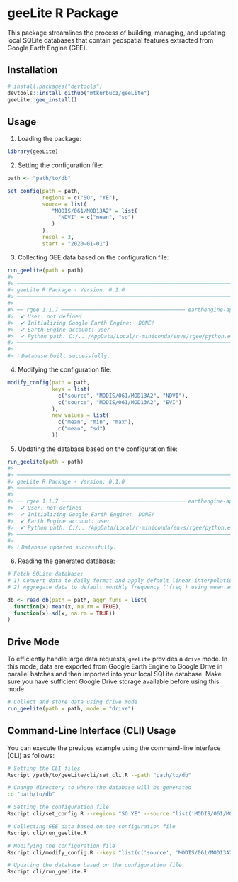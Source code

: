
<!-- README.md is generated from README.Rmd. Please edit that file -->

# geeLite R Package

<!-- badges: start -->
<!-- badges: end -->

This package streamlines the process of building, managing, and updating
local SQLite databases that contain geospatial features extracted from
Google Earth Engine (GEE).

## Installation

``` r
# install.packages("devtools")
devtools::install_github("mtkurbucz/geeLite")
geeLite::gee_install()
```

## Usage

1) Loading the package:

``` r
library(geeLite)
```

2) Setting the configuration file:

``` r
path <- "path/to/db"

set_config(path = path,
           regions = c("SO", "YE"),
           source = list(
              "MODIS/061/MOD13A2" = list(
                "NDVI" = c("mean", "sd")
              )
           ),
           resol = 3,
           start = "2020-01-01")
```

3) Collecting GEE data based on the configuration file:

``` r
run_geelite(path = path)
#> 
#> ────────────────────────────────────────────────────────────────────────────────
#> geeLite R Package - Version: 0.1.0
#> ────────────────────────────────────────────────────────────────────────────────
#> 
#> ── rgee 1.1.7 ─────────────────────────────────────── earthengine-api 0.1.370 ── 
#>  ✔ User: not defined 
#>  ✔ Initializing Google Earth Engine:  DONE!
#>  ✔ Earth Engine account: user
#>  ✔ Python path: C:/.../AppData/Local/r-miniconda/envs/rgee/python.exe 
#> ────────────────────────────────────────────────────────────────────────────────
#>
#> ℹ Database built successfully.
```

4) Modifying the configuration file:

``` r
modify_config(path = path,
              keys = list(
                c("source", "MODIS/061/MOD13A2", "NDVI"),
                c("source", "MODIS/061/MOD13A2", "EVI")
              ),
              new_values = list(
                c("mean", "min", "max"),
                c("mean", "sd")
              ))
```

5) Updating the database based on the configuration file:

``` r
run_geelite(path = path)
#> 
#> ────────────────────────────────────────────────────────────────────────────────
#> geeLite R Package - Version: 0.1.0
#> ────────────────────────────────────────────────────────────────────────────────
#> 
#> ── rgee 1.1.7 ─────────────────────────────────────── earthengine-api 0.1.370 ── 
#>  ✔ User: not defined 
#>  ✔ Initializing Google Earth Engine:  DONE!
#>  ✔ Earth Engine account: user
#>  ✔ Python path: C:/.../AppData/Local/r-miniconda/envs/rgee/python.exe
#> ────────────────────────────────────────────────────────────────────────────────
#>
#> ℹ Database updated successfully.
```

6) Reading the generated database:

``` r
# Fetch SQLite database:
# 1) Convert data to daily format and apply default linear interpolation ('prep_fun').
# 2) Aggregate data to default monthly frequency ('freq') using mean and standard deviation aggregation ('aggr_funs').

db <- read_db(path = path, aggr_funs = list(
  function(x) mean(x, na.rm = TRUE),
  function(x) sd(x, na.rm = TRUE))
)
```

## Drive Mode

To efficiently handle large data requests, `geeLite` provides a `drive` mode. 
In this mode, data are exported from Google Earth Engine to Google Drive in 
parallel batches and then imported into your local SQLite database. Make sure 
you have sufficient Google Drive storage available before using this mode.

``` r
# Collect and store data using drive mode
run_geelite(path = path, mode = "drive")
```

## Command-Line Interface (CLI) Usage

You can execute the previous example using the command-line interface (CLI) as 
follows:

``` bash
# Setting the CLI files
Rscript /path/to/geeLite/cli/set_cli.R --path "path/to/db"

# Change directory to where the database will be generated
cd "path/to/db"

# Setting the configuration file
Rscript cli/set_config.R --regions "SO YE" --source "list('MODIS/061/MOD13A2' = list('NDVI' = c('mean', 'min')))" --resol 3 --start "2020-01-01"

# Collecting GEE data based on the configuration file
Rscript cli/run_geelite.R

# Modifying the configuration file
Rscript cli/modify_config.R --keys "list(c('source', 'MODIS/061/MOD13A2', 'NDVI'), c('source', 'MODIS/061/MOD13A2', 'EVI'))" --new_values "list(c('mean', 'min', 'max'), c('mean', 'sd'))"

# Updating the database based on the configuration file
Rscript cli/run_geelite.R
```
